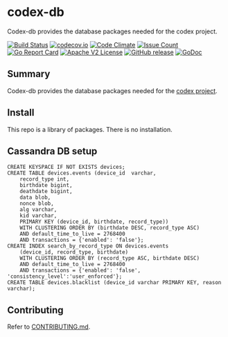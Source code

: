 # codex-db

Codex-db provides the database packages needed for the codex project.

[![Build Status](https://travis-ci.com/xmidt-org/codex-db.svg?branch=master)](https://travis-ci.com/xmidt-org/codex-db)
[![codecov.io](http://codecov.io/github/xmidt-org/codex-db/coverage.svg?branch=master)](http://codecov.io/github/xmidt-org/codex-db?branch=master)
[![Code Climate](https://codeclimate.com/github/xmidt-org/codex-db/badges/gpa.svg)](https://codeclimate.com/github/xmidt-org/codex-db)
[![Issue Count](https://codeclimate.com/github/xmidt-org/codex-db/badges/issue_count.svg)](https://codeclimate.com/github/xmidt-org/codex-db)
[![Go Report Card](https://goreportcard.com/badge/github.com/xmidt-org/codex-db)](https://goreportcard.com/report/github.com/xmidt-org/codex-db)
[![Apache V2 License](http://img.shields.io/badge/license-Apache%20V2-blue.svg)](https://github.com/xmidt-org/codex-db/blob/master/LICENSE)
[![GitHub release](https://img.shields.io/github/release/xmidt-org/codex-db.svg)](CHANGELOG.md)
[![GoDoc](https://godoc.org/github.com/xmidt-org/codex-db?status.svg)](https://godoc.org/github.com/xmidt-org/codex-db)

## Summary

Codex-db provides the database packages needed for the [codex project](https://github.com/xmidt-org/codex-deploy).

## Install
This repo is a library of packages.  There is no installation.


## Cassandra DB setup
```cassandraql
CREATE KEYSPACE IF NOT EXISTS devices;
CREATE TABLE devices.events (device_id  varchar,
    record_type int,
    birthdate bigint,
    deathdate bigint,
    data blob,
    nonce blob,
    alg varchar,
    kid varchar,
    PRIMARY KEY (device_id, birthdate, record_type))
    WITH CLUSTERING ORDER BY (birthdate DESC, record_type ASC)
    AND default_time_to_live = 2768400
    AND transactions = {'enabled': 'false'};
CREATE INDEX search_by_record_type ON devices.events
    (device_id, record_type, birthdate) 
    WITH CLUSTERING ORDER BY (record_type ASC, birthdate DESC)
    AND default_time_to_live = 2768400
    AND transactions = {'enabled': 'false', 'consistency_level':'user_enforced'};
CREATE TABLE devices.blacklist (device_id varchar PRIMARY KEY, reason varchar);
```



## Contributing
Refer to [CONTRIBUTING.md](CONTRIBUTING.md).